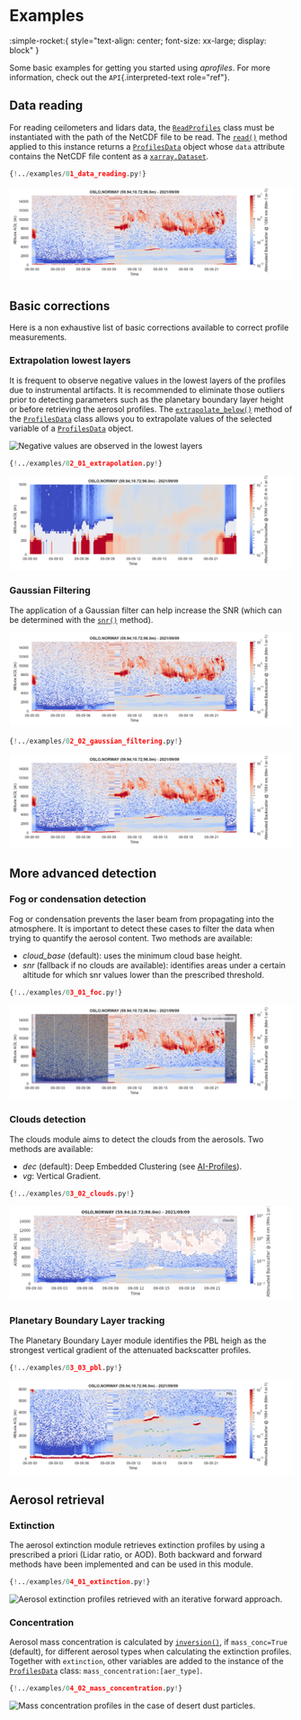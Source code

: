 # Examples

:simple-rocket:{ style="text-align: center; font-size: xx-large; display: block" }

Some basic examples for getting you started using *aprofiles*. For more
information, check out the `API`{.interpreted-text role="ref"}.

## Data reading

For reading ceilometers and lidars data, the [`ReadProfiles`](api/reading.md#aprofiles.reader) class must be instantiated with the path of the NetCDF file to be read. The [`read()`](api/reading.md#aprofiles.reader.ReadProfiles.read) method applied to this instance returns a [`ProfilesData`](api/data_classes.md#aprofiles.profiles.ProfilesData) object whose `data` attribute contains the NetCDF file content as a [`xarray.Dataset`](https://docs.xarray.dev/en/stable/generated/xarray.Dataset.html).


```python
{!../examples/01_data_reading.py!}
```

![Attenuated Backscatter
Profiles](assets/images/attenuated_backscatter.png)

## Basic corrections

Here is a non exhaustive list of basic corrections available to correct
profile measurements.

### Extrapolation lowest layers

It is frequent to observe negative values in the lowest layers of the profiles due to instrumental artifacts. It is recommended to eliminate those outliers prior to detecting parameters such as the planetary boundary layer height or before retrieving the aerosol profiles. The [`extrapolate_below()`](api/detection.md#aprofiles.profiles.ProfilesData.extrapolate_below) method of the [`ProfilesData`](api/data_classes.md#aprofiles.profiles.ProfilesData) class allows you to extrapolate values of the selected variable of a [`ProfilesData`](api/data_classes.md#aprofiles.profiles.ProfilesData) object.


![Negative values are observed in the lowest
layers](assets/images/lowest.png)

```python
{!../examples/02_01_extrapolation.py!}
```

![Extrapolation below 150m of altitude](assets/images/lowest_extrap.png)

### Gaussian Filtering

The application of a Gaussian filter can help increase the SNR (which can be determined with the [`snr()`](api/detection.md#aprofiles.profiles.ProfilesData.snr) method).

![Original attenuated backscatter profiles](assets/images/attenuated_backscatter.png)

```python
{!../examples/02_02_gaussian_filtering.py!}
```

![Backscatter profiles with gaussian filter ([sigma=0.5]{.title-ref})](assets/images/gaussian_filter.png)

## More advanced detection

### Fog or condensation detection

Fog or condensation prevents the laser beam from propagating into the atmosphere. It is important to detect these cases to filter the data when trying to quantify the aerosol content. Two methods are available:

- *cloud_base* (default): uses the minimum cloud base height.
- *snr* (fallback if no clouds are available): identifies areas under a certain altitude for which snr values lower than the prescribed threshold.

```python
{!../examples/03_01_foc.py!}
```

![Fog or Condensation detection](assets/images/foc.png)

### Clouds detection

The clouds module aims to detect the clouds from the aerosols. Two methods are available: 

- *dec* (default): Deep Embedded Clustering (see [AI-Profiles](https://github.com/AugustinMortier/ai-profiles)).
- *vg*: Vertical Gradient.

```python
{!../examples/03_02_clouds.py!}
```

![Clouds detection](assets/images/clouds_dec.png)

### Planetary Boundary Layer tracking

The Planetary Boundary Layer module identifies the PBL heigh as the
strongest vertical gradient of the attenuated backscatter profiles.

```python
{!../examples/03_03_pbl.py!}
```

![Planetary Boundary Layer height detection](assets/images/pbl.png)

## Aerosol retrieval

### Extinction

The aerosol extinction module retrieves extinction profiles by using a
prescribed a priori (Lidar ratio, or AOD). Both backward and forward
methods have been implemented and can be used in this module.

```python
{!../examples/04_01_extinction.py!}
```

![Aerosol extinction profiles retrieved with an iterative forward
approach.](assets/images/forward.png)

### Concentration

Aerosol mass concentration is calculated by [`inversion()`](api/data_classes.md#aprofiles.profiles.ProfilesData.inversion), if `mass_conc=True` (default), for different aerosol types when calculating the extinction profiles. Together with `extinction`, other variables are added to the instance of the [`ProfilesData`](api/data_classes.md#aprofiles.profiles.ProfilesData) class: `mass_concentration:[aer_type]`.


```python
{!../examples/04_02_mass_concentration.py!}
```

![Mass concentration profiles in the case of desert dust
particles.](assets/images/mass_conc-dust.png)
